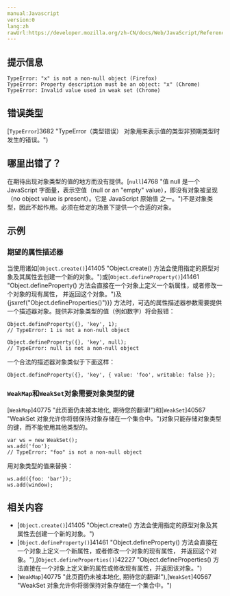 ```yaml
---
manual:Javascript
version:0
lang:zh
rawUrl:https://developer.mozilla.org/zh-CN/docs/Web/JavaScript/Reference/Errors/No_non-null_object#
---
```






## 提示信息<a name="提示信息"></a>

```
TypeError: "x" is not a non-null object (Firefox)
TypeError: Property description must be an object: "x" (Chrome)
TypeError: Invalid value used in weak set (Chrome)

```

## 错误类型<a name="错误类型"></a>


[`TypeError`]3682 "TypeError（类型错误） 对象用来表示值的类型非预期类型时发生的错误。")


## 哪里出错了？<a name="哪里出错了？"></a>


在期待出现对象类型的值的地方而没有提供。[`null`]4768 "值 null 是一个 JavaScript 字面量，表示空值（null or an "empty" value），即没有对象被呈现（no object value is present）。它是 JavaScript 原始值 之一。")不是对象类型，因此不起作用。必须在给定的场景下提供一个合适的对象。


## 示例<a name="示例"></a>

### 期望的属性描述器<a name="期望的属性描述器"></a>


当使用诸如[`Object.create()`]41405 "Object.create() 方法会使用指定的原型对象及其属性去创建一个新的对象。")或[`Object.defineProperty()`]41461 "Object.defineProperty() 方法会直接在一个对象上定义一个新属性，或者修改一个对象的现有属性， 并返回这个对象。")及{jsxref(&quot;Object.defineProperties()&quot;)}} 方法时，可选的属性描述器参数需要提供一个描述器对象。提供非对象类型的值（例如数字）将会报错：


```
Object.defineProperty({}, 'key', 1);
// TypeError: 1 is not a non-null object

Object.defineProperty({}, 'key', null);
// TypeError: null is not a non-null object
```


一个合法的描述器对象类似于下面这样：


```
Object.defineProperty({}, 'key', { value: 'foo', writable: false });
```

### `WeakMap`和`WeakSet`对象需要对象类型的键<a name="WeakMap_和_WeakSet_对象需要对象类型的键"></a>


[`WeakMap`]40775 "此页面仍未被本地化, 期待您的翻译!")和[`WeakSet`]40567 "WeakSet 对象允许你将弱保持对象存储在一个集合中。")对象只能存储对象类型的键，而不能使用其他类型的。


```
var ws = new WeakSet();
ws.add('foo');
// TypeError: "foo" is not a non-null object
```


用对象类型的值来替换：


```
ws.add({foo: 'bar'});
ws.add(window);
```

## 相关内容<a name="相关内容"></a>

* [`Object.create()`]41405 "Object.create() 方法会使用指定的原型对象及其属性去创建一个新的对象。")
* [`Object.defineProperty()`]41461 "Object.defineProperty() 方法会直接在一个对象上定义一个新属性，或者修改一个对象的现有属性， 并返回这个对象。"),[`Object.defineProperties()`]42227 "Object.defineProperties() 方法直接在一个对象上定义新的属性或修改现有属性，并返回该对象。")
* [`WeakMap`]40775 "此页面仍未被本地化, 期待您的翻译!"),[`WeakSet`]40567 "WeakSet 对象允许你将弱保持对象存储在一个集合中。")




